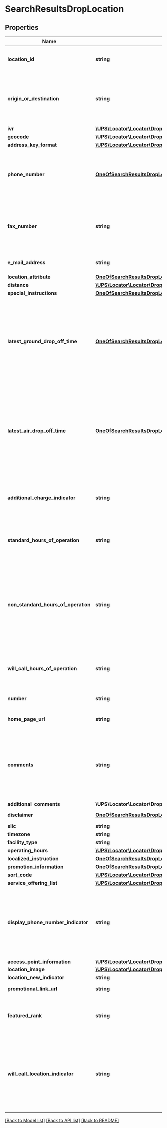 # SearchResultsDropLocation

## Properties
Name | Type | Description | Notes
------------ | ------------- | ------------- | -------------
**location_id** | **string** | The location ID that corresponds to the UPS location. Do not expose the Location ID. | 
**origin_or_destination** | **string** | OriginOrDestination will returned for FreightWillCallRequestType 1 Postal based and 3 City and/or State based search.   OriginOrDestination will be 01 for origin facilities and 02 for Destination facilities | 
**ivr** | [**\UPS\Locator\Locator\DropLocationIVR**](DropLocationIVR.md) |  | 
**geocode** | [**\UPS\Locator\Locator\DropLocationGeocode**](DropLocationGeocode.md) |  | 
**address_key_format** | [**\UPS\Locator\Locator\DropLocationAddressKeyFormat**](DropLocationAddressKeyFormat.md) |  | 
**phone_number** | [**OneOfSearchResultsDropLocationPhoneNumber**](OneOfSearchResultsDropLocationPhoneNumber.md) | The UPS locations Phone number. A phone number of the location will be returned.  10 digits allowed for US, otherwise 1..15 digits allowed.  The phone number will be returned as a string. | 
**fax_number** | **string** | The UPS location&#x27;s Fax number. A fax number of the location will be returned when available.  10 digits allowed for US, otherwise 1..15 digits allowed. The fax number will be returned as string. | [optional] 
**e_mail_address** | **string** | Email address of the UPS location. Returned when available. | [optional] 
**location_attribute** | [**OneOfSearchResultsDropLocationLocationAttribute**](OneOfSearchResultsDropLocationLocationAttribute.md) |  | 
**distance** | [**\UPS\Locator\Locator\DropLocationDistance**](DropLocationDistance.md) |  | 
**special_instructions** | [**OneOfSearchResultsDropLocationSpecialInstructions**](OneOfSearchResultsDropLocationSpecialInstructions.md) |  | [optional] 
**latest_ground_drop_off_time** | [**OneOfSearchResultsDropLocationLatestGroundDropOffTime**](OneOfSearchResultsDropLocationLatestGroundDropOffTime.md) | The latest ground time the users can Drop-off the package at the location to be picked up. The time information is based on the time at the UPS location.  When a user specifies a Drop-off Time and Ground as the Service Type, the locations that have latest Drop-off times equal to or later than the specified Drop-off time and service type are returned. | [optional] 
**latest_air_drop_off_time** | [**OneOfSearchResultsDropLocationLatestAirDropOffTime**](OneOfSearchResultsDropLocationLatestAirDropOffTime.md) | The latest airtime the users can Drop-off the package at the location to be picked up. The time information is based on the time at the UPS location.  When a user specifies a Drop-off Time and Air as the Service Type, the locations that have latest Drop-off times equal to or later than the specified Drop-off time and service type are returned. | [optional] 
**additional_charge_indicator** | **string** | Presence or Absence Indicator. If present, Indicates if the UPS location would have an additional charge. ASO locations will require an additional charge. | [optional] 
**standard_hours_of_operation** | **string** | The standard hours of operation of the drop location will be returned when available. The location&#x27;s time may differ because of holidays. | [optional] 
**non_standard_hours_of_operation** | **string** | The non-standard hours of operation of the drop location. The location&#x27;s time may differ because of holidays, weekends, or other factors that are beyond the locations control. Seven days preceding a given holiday the Non Standard Hours Of Operation will be returned along with the standard hours of operation if available. | [optional] 
**will_call_hours_of_operation** | **string** | The will call hours of operation of the drop location will be returned when available. The location&#x27;s time may differ because of holidays. | [optional] 
**number** | **string** | The center number of the drop location if it is The UPS store. | [optional] 
**home_page_url** | **string** | The home page URL of the drop location if it is The UPS store. | [optional] 
**comments** | **string** | Comments returned about the location. Text will be displayed in English or the locale given in the request. If Country Code is FR, and locale passed in the request is fr_FR then text will be displayed in French language, else comment will be displayed in English language. | [optional] 
**additional_comments** | [**\UPS\Locator\Locator\DropLocationAdditionalComments**](DropLocationAdditionalComments.md) |  | [optional] 
**disclaimer** | [**OneOfSearchResultsDropLocationDisclaimer**](OneOfSearchResultsDropLocationDisclaimer.md) | Textual disclaimer about the drop location. | [optional] 
**slic** | **string** | SLIC. | [optional] 
**timezone** | **string** | TimeZone. | 
**facility_type** | **string** | PKG/FRT. | [optional] 
**operating_hours** | [**\UPS\Locator\Locator\DropLocationOperatingHours**](DropLocationOperatingHours.md) |  | [optional] 
**localized_instruction** | [**OneOfSearchResultsDropLocationLocalizedInstruction**](OneOfSearchResultsDropLocationLocalizedInstruction.md) |  | [optional] 
**promotion_information** | [**OneOfSearchResultsDropLocationPromotionInformation**](OneOfSearchResultsDropLocationPromotionInformation.md) |  | [optional] 
**sort_code** | [**\UPS\Locator\Locator\DropLocationSortCode**](DropLocationSortCode.md) |  | [optional] 
**service_offering_list** | [**\UPS\Locator\Locator\DropLocationServiceOfferingList**](DropLocationServiceOfferingList.md) |  | [optional] 
**display_phone_number_indicator** | **string** | Valid Values:  0-Do not display phone number 1-Display phone number.  This indicator will be returned only for the contact type Telephone number. This indicator is used by the clients to determine whether to display the telephone number to the end user. | [optional] 
**access_point_information** | [**\UPS\Locator\Locator\DropLocationAccessPointInformation**](DropLocationAccessPointInformation.md) |  | [optional] 
**location_image** | [**\UPS\Locator\Locator\DropLocationLocationImage**](DropLocationLocationImage.md) |  | [optional] 
**location_new_indicator** | **string** | Indicator for new location. | [optional] 
**promotional_link_url** | **string** | Promotional link URL for specific location. | [optional] 
**featured_rank** | **string** | Feature Ranking values: Null or blank - Location is not featured.  1 - Featured Location ranked number 1. 2 - Featured Location ranked number 2. | [optional] 
**will_call_location_indicator** | **string** | Will Call Location Indicator values: Y - Signifies a Will Call location that serves the customers address.  N - Signifies it is not a Will Call location. Will Call locations are only returned with a \&quot;Y\&quot; indicator if the request included EnhancedSearchOption code 10. | [optional] 

[[Back to Model list]](../../README.md#documentation-for-models) [[Back to API list]](../../README.md#documentation-for-api-endpoints) [[Back to README]](../../README.md)


